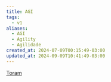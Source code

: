 ```yaml
---
title: AGI
tags:
  - v1
aliases:
  - AGI
  - Agility
  - Agilidade
created_at: 2024-07-09T00:15:49-03:00
updated_at: 2024-09-09T10:41:49-03:00
---
```


[Toram](../../../../atomos/2024/07/26/Toram.md)

